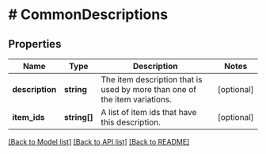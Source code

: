 # # CommonDescriptions

## Properties

Name | Type | Description | Notes
------------ | ------------- | ------------- | -------------
**description** | **string** | The item description that is used by more than one of the item variations. | [optional]
**item_ids** | **string[]** | A list of item ids that have this description. | [optional]

[[Back to Model list]](../../README.md#models) [[Back to API list]](../../README.md#endpoints) [[Back to README]](../../README.md)
